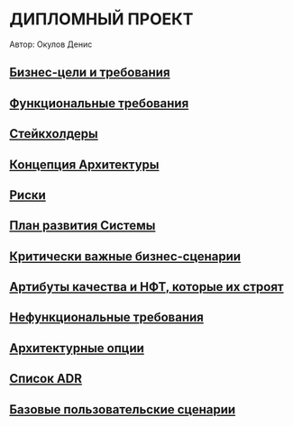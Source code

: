 # ДИПЛОМНЫЙ ПРОЕКТ
Автор: Окулов Денис


##  [Бизнес-цели и требования](https://github.com/OkulovDenis/-/blob/main/1%20%D0%9E%D0%BF%D0%B8%D1%81%D0%B0%D0%BD%D0%B8%D0%B5%20%D0%91%D0%B8%D0%B7%D0%BD%D0%B5%D1%81-%D1%86%D0%B5%D0%BB%D0%B5%D0%B9%20%D0%B8%20%D1%82%D1%80%D0%B5%D0%B1%D0%BE%D0%B2%D0%B0%D0%BD%D0%B8%D0%B9.md#%D0%B1%D0%B8%D0%B7%D0%BD%D0%B5%D1%81-%D1%86%D0%B5%D0%BB%D0%B8)


## [Функциональные требования](https://github.com/OkulovDenis/-/blob/main/2%20%D0%90%D0%BD%D0%B0%D0%BB%D0%B8%D0%B7%20%D1%84%D1%83%D0%BD%D0%BA%D1%86%D0%B8%D0%BE%D0%BD%D0%B0%D0%BB%D1%8C%D0%BD%D1%8B%D1%85%20%D1%82%D1%80%D0%B5%D0%B1%D0%BE%D0%B2%D0%B0%D0%BD%D0%B8%D0%B9.md#%D0%B1%D0%B8%D0%B7%D0%BD%D0%B5%D1%81-%D1%86%D0%B5%D0%BB%D0%B8-%D0%B8-%D1%84%D1%83%D0%BD%D0%BA%D1%86%D0%B8%D0%BE%D0%BD%D0%B0%D0%BB%D1%8C%D0%BD%D1%8B%D0%B5-%D1%82%D1%80%D0%B5%D0%B1%D0%BE%D0%B2%D0%B0%D0%BD%D0%B8%D1%8F)

## [Стейкхолдеры](https://github.com/OkulovDenis/-/blob/main/3%20%D0%A1%D1%82%D0%B5%D0%B9%D1%85%D0%BE%D0%BB%D0%B4%D0%B5%D1%80%D1%8B%20%D0%B8%20%D0%B8%D0%BD%D1%82%D0%B5%D1%80%D0%B5%D1%81%D1%8B.md#%D1%81%D1%82%D0%B5%D0%B9%D0%BA%D1%85%D0%BE%D0%BB%D0%B4%D0%B5%D1%80%D1%8B-%D0%B8-%D0%B8%D1%85-%D0%B8%D0%BD%D1%82%D0%B5%D1%80%D0%B5%D1%81%D1%8B)



## [Концепция Архитектуры](https://github.com/OkulovDenis/-/blob/main/4%20%D0%9A%D0%BE%D0%BD%D1%86%D0%B5%D0%BF%D1%86%D0%B8%D1%8F%20%D0%98%D0%A2-%D0%B0%D1%80%D1%85%D0%B8%D1%82%D0%B5%D0%BA%D1%82%D1%83%D1%80%D1%8B.vsdx)



## [Риски](https://github.com/OkulovDenis/-/blob/main/5%20%D0%A0%D0%B8%D1%81%D0%BA%D0%B8%20%D0%B8%20%D1%81%D0%BF%D0%BE%D1%81%D0%BE%D0%B1%D1%8B%20%D1%83%D0%BF%D1%80%D0%B0%D0%B2%D0%BB%D0%B5%D0%BD%D0%B8%D1%8F%20%D0%B8%D0%BC%D0%B8.md#%D1%80%D0%B8%D1%81%D0%BA%D0%B8-%D0%B8-%D1%81%D0%BF%D0%BE%D1%81%D0%BE%D0%B1%D1%8B-%D1%83%D0%BF%D1%80%D0%B0%D0%B2%D0%BB%D0%B5%D0%BD%D0%B8%D1%8F-%D0%B8%D0%BC%D0%B8)


## [План развития Системы](https://github.com/OkulovDenis/-/blob/main/6%20%D0%9F%D0%BB%D0%B0%D0%BD%20%D1%80%D0%B0%D0%B7%D0%B2%D0%B8%D1%82%D0%B8%D1%8F%20%D0%A1%D0%B8%D1%81%D1%82%D0%B5%D0%BC%D1%8B.md#%D0%BF%D0%BB%D0%B0%D0%BD-%D1%80%D0%B0%D0%B7%D0%B2%D0%B8%D1%82%D0%B8%D1%8F-%D1%84%D1%83%D0%BD%D0%BA%D1%86%D0%B8%D0%BE%D0%BD%D0%B0%D0%BB%D1%8C%D0%BD%D0%BE%D1%81%D1%82%D0%B8-%D1%81%D0%B8%D1%81%D1%82%D0%B5%D0%BC%D1%8B)

##  [Критически важные бизнес-сценарии](https://github.com/OkulovDenis/-/blob/main/7%20%D0%9A%D1%80%D0%B8%D1%82%D0%B8%D1%87%D0%B5%D1%81%D0%BA%D0%B8%20%D0%B2%D0%B0%D0%B6%D0%BD%D1%8B%D0%B5%20%D0%B1%D0%B8%D0%B7%D0%BD%D0%B5%D1%81-%D1%81%D1%86%D0%B5%D0%BD%D0%B0%D1%80%D0%B8%D0%B8.md#%D0%BA%D1%80%D0%B8%D1%82%D0%B8%D1%87%D0%B5%D1%81%D0%BA%D0%B8%D0%B5-%D0%B1%D0%B8%D0%B7%D0%BD%D0%B5%D1%81-%D1%81%D1%86%D0%B5%D0%BD%D0%B0%D1%80%D0%B8%D0%B8)

## [Артибуты качества и НФТ, которые их строят](https://github.com/OkulovDenis/-/blob/main/8%20%D0%90%D1%82%D1%80%D0%B8%D0%B1%D1%83%D1%82%D1%8B%20%D0%BA%D0%B0%D1%87%D0%B5%D1%81%D1%82%D0%B2%D0%B0%20%D0%A1%D0%B8%D1%81%D1%82%D0%B5%D0%BC%D1%8B.md#%D0%B0%D1%82%D1%80%D0%B8%D0%B1%D1%83%D1%82%D1%8B-%D0%BA%D0%B0%D1%87%D0%B5%D1%81%D1%82%D0%B2%D0%B0-%D1%81%D0%B8%D1%81%D1%82%D0%B5%D0%BC%D1%8B)

## [Нефункциональные требования](https://github.com/OkulovDenis/-/blob/main/9%20%D0%9D%D0%B5%D1%84%D1%83%D0%BD%D0%BA%D1%86%D0%B8%D0%BE%D0%BD%D0%B0%D0%BB%D1%8C%D0%BD%D1%8B%D0%B5%20%D1%82%D1%80%D0%B5%D0%B1%D0%BE%D0%B2%D0%B0%D0%BD%D0%B8%D1%8F.md#%D0%B1%D0%B8%D0%B7%D0%BD%D0%B5%D1%81-%D1%86%D0%B5%D0%BB%D0%B8)

## [Архитектурные опции](https://github.com/OkulovDenis/-/blob/main/10%20%D0%90%D1%80%D1%85%D0%B8%D1%82%D0%B5%D0%BA%D1%82%D1%83%D1%80%D0%BD%D1%8B%D0%B5%20%D0%BE%D0%BF%D1%86%D0%B8%D0%B8.md#%D0%B0%D1%80%D1%85%D0%B8%D1%82%D0%B5%D0%BA%D1%82%D1%83%D1%80%D0%BD%D1%8B%D0%B5-%D0%BE%D0%BF%D1%86%D0%B8%D0%B8)

## [Список ADR](https://github.com/OkulovDenis/-/blob/main/11%20ADR.md#%D1%81%D0%BF%D0%B8%D1%81%D0%BE%D0%BA-adr)

## [Базовые пользовательские сценарии](https://github.com/OkulovDenis/-/blob/main/12%20%D0%9E%D1%81%D0%BD%D0%BE%D0%B2%D0%BD%D1%8B%D0%B5%20%D1%81%D1%86%D0%B5%D0%BD%D0%B0%D1%80%D0%B8%D0%B8%20%D1%80%D0%B0%D0%B1%D0%BE%D1%82%D1%8B%20%D0%A1%D0%B8%D1%81%D1%82%D0%B5%D0%BC%D1%8B.md#%D0%BE%D1%81%D0%BD%D0%BE%D0%B2%D0%BD%D1%8B%D0%B5-%D1%81%D1%86%D0%B5%D0%BD%D0%B0%D1%80%D0%B8%D0%B8-%D1%80%D0%B0%D0%B1%D0%BE%D1%82%D1%8B-%D1%81%D0%B8%D1%81%D1%82%D0%B5%D0%BC%D1%8B)










